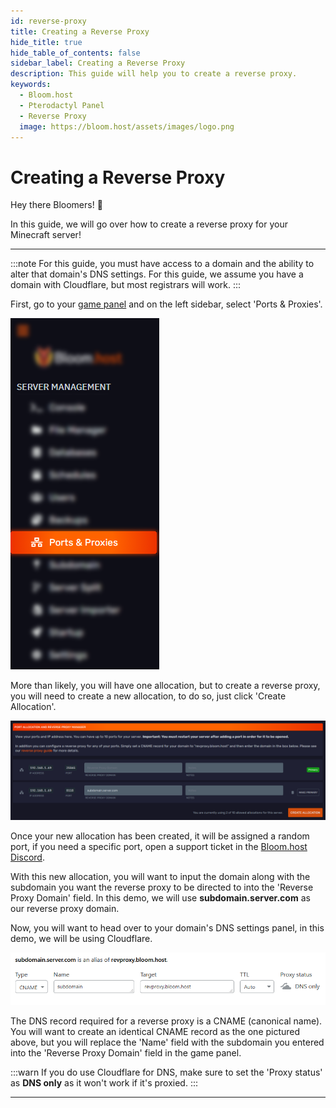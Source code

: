 ```yaml
---
id: reverse-proxy
title: Creating a Reverse Proxy
hide_title: true
hide_table_of_contents: false
sidebar_label: Creating a Reverse Proxy
description: This guide will help you to create a reverse proxy.
keywords:
  - Bloom.host
  - Pterodactyl Panel
  - Reverse Proxy
  image: https://bloom.host/assets/images/logo.png
---
```

# Creating a Reverse Proxy

Hey there Bloomers! 👋

In this guide, we will go over how to create a reverse proxy for your Minecraft server!

---

:::note
For this guide, you must have access to a domain and the ability to alter that domain's DNS settings. For this guide, we assume you have a domain with Cloudflare, but most registrars will work.
:::

First, go to your [game panel](https://mc.bloom.host/) and on the left sidebar, select 'Ports & Proxies'.


![Bloom.host Ports & Allocations](../static/img/reverse-proxy/reverse-proxy2.png)

More than likely, you will have one allocation, but to create a reverse proxy, you will need to create a new allocation, to do so, just click 'Create Allocation'.

![Bloom.host Ports & Allocations](../static/img/reverse-proxy/reverse-proxy3.png)

Once your new allocation has been created, it will be assigned a random port, if you need a specific port, open a support ticket in the [Bloom.host Discord](https://discord.com/invite/bloom).

With this new allocation, you will want to input the domain along with the subdomain you want the reverse proxy to be directed to into the 'Reverse Proxy Domain' field. In this demo, we will use **subdomain.server.com** as our reverse proxy domain.

Now, you will want to head over to your domain's DNS settings panel, in this demo, we will be using Cloudflare.

![Bloom.host Ports & Allocations](../static/img/reverse-proxy/reverse-proxy1.png)

The DNS record required for a reverse proxy is a CNAME (canonical name). You will want to create an identical CNAME record as the one pictured above, but you will replace the 'Name' field with the subdomain you entered into the 'Reverse Proxy Domain' field in the game panel.

:::warn
If you do use Cloudflare for DNS, make sure to set the 'Proxy status' as **DNS only** as it won't work if it's proxied.
:::

---